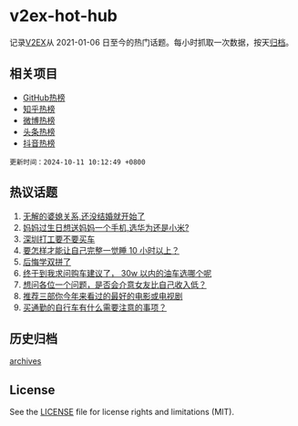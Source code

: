 # v2ex-hot-hub

 记录[V2EX](https://www.v2ex.com/)从 2021-01-06 日至今的热门话题。每小时抓取一次数据，按天[归档](archives)。
 
 ## 相关项目

- [GitHub热榜](https://github.com/lonnyzhang423/github-hot-hub)
- [知乎热榜](https://github.com/lonnyzhang423/zhihu-hot-hub)
- [微博热榜](https://github.com/lonnyzhang423/weibo-hot-hub)
- [头条热榜](https://github.com/lonnyzhang423/toutiao-hot-hub)
- [抖音热榜](https://github.com/lonnyzhang423/douyin-hot-hub)


 `更新时间：2024-10-11 10:12:49 +0800`

## 热议话题

1. [无解的婆媳关系,还没结婚就开始了](https://www.v2ex.com/t/1078991)
1. [妈妈过生日想送妈妈一个手机,选华为还是小米?](https://www.v2ex.com/t/1078786)
1. [深圳打工要不要买车](https://www.v2ex.com/t/1078922)
1. [要怎样才能让自己完整一觉睡 10 小时以上？](https://www.v2ex.com/t/1078798)
1. [后悔学双拼了](https://www.v2ex.com/t/1078992)
1. [终于到我求问购车建议了， 30w 以内的油车选哪个呢](https://www.v2ex.com/t/1078900)
1. [想问各位一个问题，是否会介意女友比自己收入低？](https://www.v2ex.com/t/1078803)
1. [推荐三部你今年来看过的最好的电影或电视剧](https://www.v2ex.com/t/1079068)
1. [买通勤的自行车有什么需要注意的事项？](https://www.v2ex.com/t/1078819)

## 历史归档

[archives](archives)

## License

See the [LICENSE](LICENSE) file for license rights and limitations (MIT).
